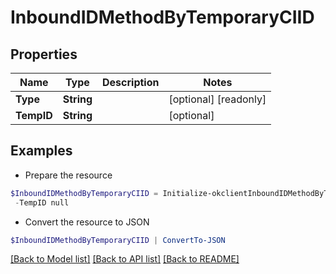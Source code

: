 # InboundIDMethodByTemporaryCIID
## Properties

Name | Type | Description | Notes
------------ | ------------- | ------------- | -------------
**Type** | **String** |  | [optional] [readonly] 
**TempID** | **String** |  | [optional] 

## Examples

- Prepare the resource
```powershell
$InboundIDMethodByTemporaryCIID = Initialize-okclientInboundIDMethodByTemporaryCIID  -Type null `
 -TempID null
```

- Convert the resource to JSON
```powershell
$InboundIDMethodByTemporaryCIID | ConvertTo-JSON
```

[[Back to Model list]](../README.md#documentation-for-models) [[Back to API list]](../README.md#documentation-for-api-endpoints) [[Back to README]](../README.md)

